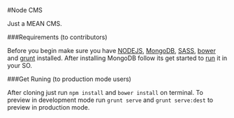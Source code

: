 #Node CMS

Just a MEAN CMS.

###Requirements (to contributors)

Before you begin make sure you have [NODEJS](https://nodejs.org), [MongoDB](http://www.mongodb.org/downloads), [SASS](http://sass-lang.com/install), [bower](http://bower.io) and [grunt](http://gruntjs.com) installed. After installing MongoDB follow its get started to [run](http://docs.mongodb.org/manual/tutorial/install-mongodb-on-os-x/#run-mongodb) it in your SO.



###Get Runing (to production mode users)

After cloning just run `npm install` and `bower install` on terminal. To preview in development mode run `grunt serve` and `grunt serve:dest` to preview in production mode.
